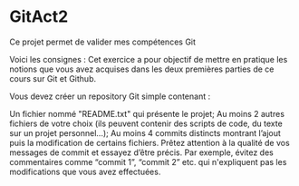 # GitAct2

Ce projet permet de valider mes compétences Git

Voici les consignes :
Cet exercice a pour objectif de mettre en pratique les notions que vous avez acquises dans les deux premières parties 
de ce cours sur Git et Github.

Vous devez créer un repository Git simple contenant :

Un fichier nommé "README.txt" qui présente le projet;
Au moins 2 autres fichiers de votre choix (ils peuvent contenir des scripts de code, du texte sur un projet personnel...);
Au moins 4 commits distincts montrant l’ajout puis la modification de certains fichiers.
Prêtez attention à la qualité de vos messages de commit et essayez d’être précis. Par exemple, évitez des commentaires 
comme “commit 1”, “commit 2” etc. qui n'expliquent pas les modifications que vous avez effectuées.
